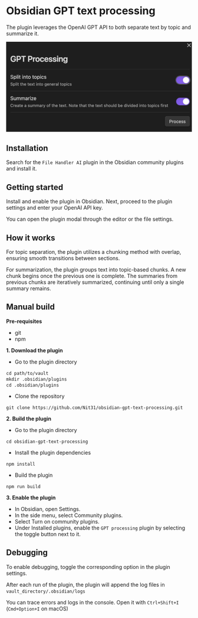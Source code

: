 # Obsidian GPT text processing

The plugin leverages the OpenAI GPT API to both separate text by topic and summarize it.

![preview](preview.jpg)


## Installation

Search for the `File Handler AI` plugin in the Obsidian community plugins and install it.

## Getting started

Install and enable the plugin in Obsidian. Next, proceed to the plugin settings and enter your OpenAI API key.

You can open the plugin modal through the editor or the file settings.

## How it works

For topic separation, the plugin utilizes a chunking method with overlap, ensuring smooth transitions between sections.

For summarization, the plugin groups text into topic-based chunks. A new chunk begins once the previous one is complete.
The summaries from previous chunks are iteratively summarized, continuing until only a single summary remains.

## Manual build

**Pre-requisites**
- git
- npm

**1. Download the plugin**

- Go to the plugin directory
```
cd path/to/vault
mkdir .obsidian/plugins
cd .obsidian/plugins
```

- Clone the repository
```
git clone https://github.com/Nit31/obsidian-gpt-text-processing.git
```

**2. Build the plugin**
- Go to the plugin directory
```
cd obsidian-gpt-text-processing
```

- Install the plugin dependencies
```
npm install
```

- Build the plugin
```
npm run build
```

**3. Enable the plugin**


- In Obsidian, open Settings.
- In the side menu, select Community plugins.
- Select Turn on community plugins.
- Under Installed plugins, enable the `GPT processing` plugin by selecting the toggle button next to it.

## Debugging

To enable debugging, toggle the corresponding option in the plugin settings.

After each run of the plugin, the plugin will append the log files in `vault_directory/.obsidian/logs`

You can trace errors and logs in the console. Open it with `Ctrl+Shift+I` (`Cmd+Option+I` on macOS)
